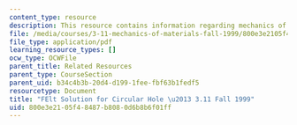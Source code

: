 ```yaml
---
content_type: resource
description: This resource contains information regarding mechanics of materials.
file: /media/courses/3-11-mechanics-of-materials-fall-1999/800e3e2105f48487b8080d6b8b6f01ff_MIT3_11F99_holefelt.pdf
file_type: application/pdf
learning_resource_types: []
ocw_type: OCWFile
parent_title: Related Resources
parent_type: CourseSection
parent_uid: b34c4b3b-20d4-d199-1fee-fbf63b1fedf5
resourcetype: Document
title: "FElt Solution for Circular Hole \u2013 3.11 Fall 1999"
uid: 800e3e21-05f4-8487-b808-0d6b8b6f01ff
---
```

